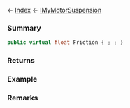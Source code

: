 ← [Index](Api-Index) ← [IMyMotorSuspension](Sandbox.ModAPI.Ingame.IMyMotorSuspension)

### Summary

```csharp
public virtual float Friction { ; ; }
```

### Returns

### Example

### Remarks

